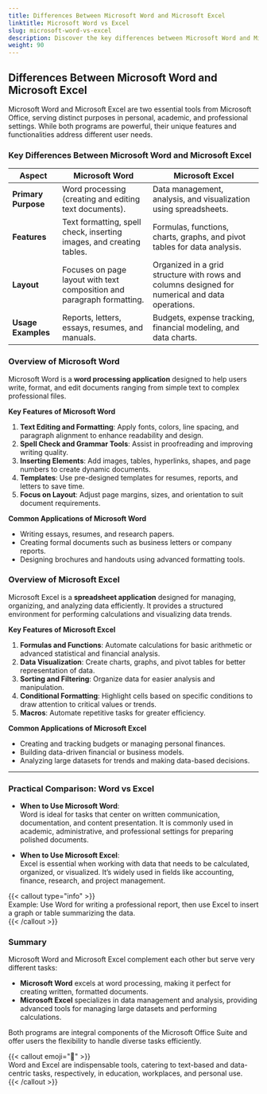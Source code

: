 ```yaml
---
title: Differences Between Microsoft Word and Microsoft Excel
linktitle: Microsoft Word vs Excel
slug: microsoft-word-vs-excel
description: Discover the key differences between Microsoft Word and Microsoft Excel, their unique features, purposes, and typical use cases.
weight: 90
---
```


## Differences Between Microsoft Word and Microsoft Excel

Microsoft Word and Microsoft Excel are two essential tools from Microsoft Office, serving distinct purposes in personal, academic, and professional settings. While both programs are powerful, their unique features and functionalities address different user needs.

### Key Differences Between Microsoft Word and Microsoft Excel

| **Aspect**          | **Microsoft Word**                                                     | **Microsoft Excel**                                                                             |
| ------------------- | ---------------------------------------------------------------------- | ----------------------------------------------------------------------------------------------- |
| **Primary Purpose** | Word processing (creating and editing text documents).                 | Data management, analysis, and visualization using spreadsheets.                                |
| **Features**        | Text formatting, spell check, inserting images, and creating tables.   | Formulas, functions, charts, graphs, and pivot tables for data analysis.                        |
| **Layout**          | Focuses on page layout with text composition and paragraph formatting. | Organized in a grid structure with rows and columns designed for numerical and data operations. |
| **Usage Examples**  | Reports, letters, essays, resumes, and manuals.                        | Budgets, expense tracking, financial modeling, and data charts.                                 |

### Overview of Microsoft Word

Microsoft Word is a **word processing application** designed to help users write, format, and edit documents ranging from simple text to complex professional files.

**Key Features of Microsoft Word**

1. **Text Editing and Formatting**: Apply fonts, colors, line spacing, and paragraph alignment to enhance readability and design.
2. **Spell Check and Grammar Tools**: Assist in proofreading and improving writing quality.
3. **Inserting Elements**: Add images, tables, hyperlinks, shapes, and page numbers to create dynamic documents.
4. **Templates**: Use pre-designed templates for resumes, reports, and letters to save time.
5. **Focus on Layout**: Adjust page margins, sizes, and orientation to suit document requirements.

**Common Applications of Microsoft Word**

- Writing essays, resumes, and research papers.
- Creating formal documents such as business letters or company reports.
- Designing brochures and handouts using advanced formatting tools.

### Overview of Microsoft Excel

Microsoft Excel is a **spreadsheet application** designed for managing, organizing, and analyzing data efficiently. It provides a structured environment for performing calculations and visualizing data trends.

**Key Features of Microsoft Excel**

1. **Formulas and Functions**: Automate calculations for basic arithmetic or advanced statistical and financial analysis.
2. **Data Visualization**: Create charts, graphs, and pivot tables for better representation of data.
3. **Sorting and Filtering**: Organize data for easier analysis and manipulation.
4. **Conditional Formatting**: Highlight cells based on specific conditions to draw attention to critical values or trends.
5. **Macros**: Automate repetitive tasks for greater efficiency.

**Common Applications of Microsoft Excel**

- Creating and tracking budgets or managing personal finances.
- Building data-driven financial or business models.
- Analyzing large datasets for trends and making data-based decisions.

---

### Practical Comparison: Word vs Excel

- **When to Use Microsoft Word**:  
  Word is ideal for tasks that center on written communication, documentation, and content presentation. It is commonly used in academic, administrative, and professional settings for preparing polished documents.

- **When to Use Microsoft Excel**:  
  Excel is essential when working with data that needs to be calculated, organized, or visualized. It’s widely used in fields like accounting, finance, research, and project management.

{{< callout type="info" >}}  
 Example: Use Word for writing a professional report, then use Excel to insert a graph or table summarizing the data.  
{{< /callout >}}

### Summary

Microsoft Word and Microsoft Excel complement each other but serve very different tasks:

- **Microsoft Word** excels at word processing, making it perfect for creating written, formatted documents.
- **Microsoft Excel** specializes in data management and analysis, providing advanced tools for managing large datasets and performing calculations.

Both programs are integral components of the Microsoft Office Suite and offer users the flexibility to handle diverse tasks efficiently.

{{< callout emoji="📄" >}}  
Word and Excel are indispensable tools, catering to text-based and data-centric tasks, respectively, in education, workplaces, and personal use.  
{{< /callout >}}
